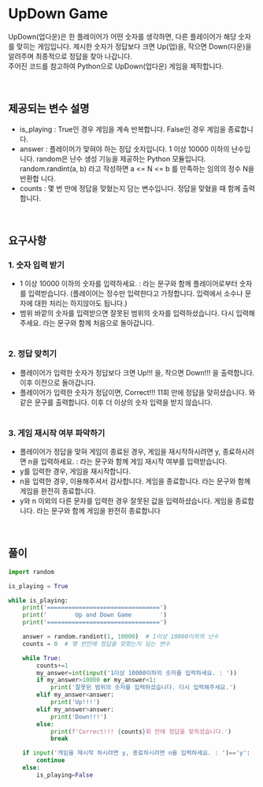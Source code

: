 
# UpDown Game

UpDown(업다운)은 한 플레이어가 어떤 숫자를 생각하면, 다른 플레이어가 해당 숫자를 맞히는 게임입니다. 제시한 숫자가 정답보다 크면 Up(업)을, 작으면 Down(다운)을 알려주며 최종적으로 정답을 찾아 나갑니다.</br>
주어진 코드를 참고하여 Python으로 UpDown(업다운) 게임을 제작합니다.

</br>

## 제공되는 변수 설명</br>
- is_playing : True인 경우 게임을 계속 반복합니다. False인 경우 게임을 종료합니다.</br>
- answer : 플레이어가 맞혀야 하는 정답 숫자입니다. 1 이상 10000 이하의 난수입니다.
random은 난수 생성 기능을 제공하는 Python 모듈입니다.
random.randint(a, b) 라고 작성하면 a <= N <= b 를 만족하는 임의의 정수 N을 반환합
니다.</br>
- counts : 몇 번 만에 정답을 맞혔는지 담는 변수입니다. 정답을 맞혔을 때 함께 출력합니다.</br>
</br>

## 요구사항
### 1. 숫자 입력 받기</br>
- 1 이상 10000 이하의 숫자를 입력하세요. : 라는 문구와 함께 플레이어로부터 숫자를 입력받습니다. (플레이어는 정수만 입력한다고 가정합니다. 입력에서 소수나 문자에 대한 처리는 하지않아도 됩니다.)</br>
- 범위 바깥의 숫자를 입력받으면 잘못된 범위의 숫자를 입력하셨습니다. 다시 입력해주세요.
라는 문구와 함께 처음으로 돌아갑니다.</br></br>
### 2. 정답 맞히기</br>
- 플레이어가 입력한 숫자가 정답보다 크면 Up!!! 을, 작으면 Down!!! 을 출력합니다. 이후 이전으로 돌아갑니다.</br>
- 플레이어가 입력한 숫자가 정답이면, Correct!!! 11회 만에 정답을 맞히셨습니다. 와 같은 문구를 출력합니다. 이후 더 이상의 숫자 입력을 받지 않습니다.</br></br>
### 3. 게임 재시작 여부 파악하기</br>
- 플레이어가 정답을 맞혀 게임이 종료된 경우, 게임을 재시작하시려면 y, 종료하시려면 n을 입력하세요. : 라는 문구와 함께 게임 재시작 여부를 입력받습니다.</br>
- y를 입력한 경우, 게임을 재시작합니다.</br>
- n을 입력한 경우, 이용해주셔서 감사합니다. 게임을 종료합니다. 라는 문구와 함께 게임을 완전히 종료합니다.</br>
- y와 n 이외의 다른 문자를 입력한 경우 잘못된 값을 입력하셨습니다. 게임을 종료합니다. 라는 문구와 함께 게임을 완전히 종료합니다</br>

</br>

## 풀이

```python
import random

is_playing = True

while is_playing:
    print('================================')
    print('        Up and Down Game        ')
    print('================================')

    answer = random.randint(1, 10000)  # 1이상 10000이하의 난수
    counts = 0  # 몇 번만에 정답을 맞혔는지 담는 변수

    while True:
        counts+=1
        my_answer=int(input('1이상 10000이하의 숫자를 입력하세요. : '))
        if my_answer>10000 or my_answer<1:
            print('잘못된 범위의 숫자를 입력하셨습니다. 다시 입력해주세요.')
        elif my_answer<answer:
            print('Up!!!')
        elif my_answer>answer:
            print('Down!!!')
        else:
            print(f'Correct!!! {counts}회 만에 정답을 맞히셨습니다.')
            break

    if input('게임을 재시작 하시려면 y, 종료하시려면 n을 입력하세요. : ')=='y':
        continue
    else:
        is_playing=False
```